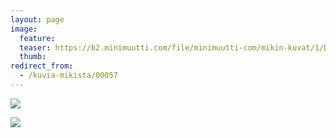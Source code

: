 ```yaml
---
layout: page
image:
  feature:
  teaser: https://b2.minimuutti.com/file/minimuutti-com/mikin-kuvat/1/DSC60668-245px.jpg
  thumb:
redirect_from:
  - /kuvia-mikista/00057
---
```


![](https://b2.minimuutti.com/file/minimuutti-com/mikin-kuvat/1/DSC60668-800px.jpg)

![](https://b2.minimuutti.com/file/minimuutti-com/mikin-kuvat/1/DSC42767-800px.jpg)
